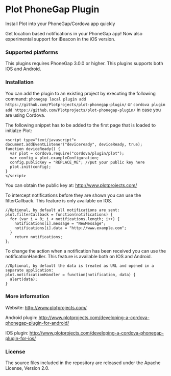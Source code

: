 Plot PhoneGap Plugin
====================
Install Plot into your PhoneGap/Cordova app quickly

Get location based notifications in your PhoneGap app! Now also experimental support for iBeacon in the iOS version.

### Supported platforms ###

This plugins requires PhoneGap 3.0.0 or higher.
This plugins supports both IOS and Android.

### Installation ###

You can add the plugin to an existing project by executing the following command:
```phonegap local plugin add https://github.com/Plotprojects/plot-phonegap-plugin/```
or 
```cordova plugin add https://github.com/Plotprojects/plot-phonegap-plugin/```
in case you are using Cordova.

The following snippet has to be added to the first page that is loaded to initialze Plot:
```
<script type="text/javascript">
document.addEventListener("deviceready", deviceReady, true);
function deviceReady() {
  var plot = cordova.require("cordova/plugin/plot");
  var config = plot.exampleConfiguration;
  config.publicKey = "REPLACE_ME"; //put your public key here
  plot.init(config);
}
</script>
```

You can obtain the public key at: http://www.plotprojects.com/

To intercept notifications before they are shown you can use the filterCallback. This feature is only available on IOS.
```
//Optional, by default all notifications are sent:
plot.filterCallback = function(notifications) {
  for (var i = 0; i < notifications.length; i++) {
    notifications[i].message = "NewMessage";
    notifications[i].data = "http://www.example.com";
  }
	return notifications;
};
```

To change the action when a notification has been received you can use the notificationHandler. This feature is available both on IOS and Android.
```
//Optional, by default the data is treated as URL and opened in a separate application:
plot.notificationHandler = function(notification, data) {
  alert(data);
}
```

### More information ###
Website: http://www.plotprojects.com/

Android plugin: http://www.plotprojects.com/developing-a-cordova-phonegap-plugin-for-android/

IOS plugin: http://www.plotprojects.com/developing-a-cordova-phonegap-plugin-for-ios/

### License ###
The source files included in the repository are released under the Apache License, Version 2.0.

